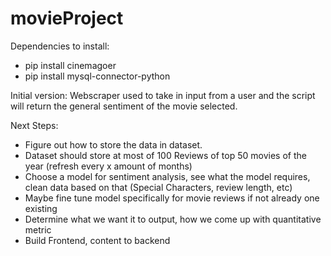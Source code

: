 # movieProject

Dependencies to install:
 - pip install cinemagoer
 - pip install mysql-connector-python

Initial version: Webscraper used to take in input from a user and the script will return the general sentiment of the movie selected.

Next Steps:
 - Figure out how to store the data in dataset.  
 - Dataset should store at most of 100 Reviews of top 50 movies of the year (refresh every x amount of months)  
 - Choose a model for sentiment analysis, see what the model requires, clean data based on that (Special Characters, review length, etc)  
 - Maybe fine tune model specifically for movie reviews if not already one existing  
 - Determine what we want it to output, how we come up with quantitative metric  
 - Build Frontend, content to backend  


